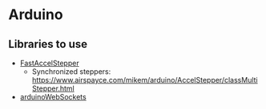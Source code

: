# Arduino

## Libraries to use
- [FastAccelStepper](https://github.com/gin66/FastAccelStepper.git)
  - Synchronized steppers: https://www.airspayce.com/mikem/arduino/AccelStepper/classMultiStepper.html
- [arduinoWebSockets](https://github.com/Links2004/arduinoWebSockets.git)
